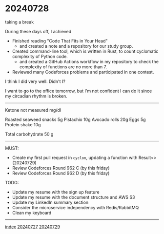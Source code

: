<head><meta name="viewport" content="width=device-width, initial-scale=1.0, user-scalable=yes" /><meta charset="UTF-8"></head>

# 20240728

taking a break

During these days off, I achieved

- Finished reading "Code That Fits in Your Head"
	- and created a note and a repository for our study group.
- Created command-line tool, which is written in Rust, to count cyclomatic complexity of Python code.
	- and created a GitHub Actions workflow in my repository to check the complexity of functions are no more than 7.
- Reviewed many Codeforces problems and participated in one contest.

I think I did very well. Didn\'t I?

I want to go to the office tomorrow, but I\'m not confident I can do it since my circadian rhythm is broken.

---

Ketone not measured mg/dl

Roasted seaweed snacks 5g
Pistachio 10g
Avocado rolls 20g
Eggs 5g
Protein shake 10g

Total carbohydrate 50 g

---

MUST:

- Create my first pull request in `cyclon`, updating a function with Result<> (20240729)
- Review Codeforces Round 962 C (by this friday)
- Review Codeforces Round 962 D (by this friday)

TODO:

- Update my resume with the sign up feature
- Update my resume with the document structure and AWS S3
- Update my LinkedIn summary section
- Consider the microservice independency with Redis/RabbitMQ
- Clean my keyboard

---

[index](../../index.html)
[20240727](20240727.html)
[20240729](20240729.html)
